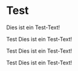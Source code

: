 # Test

Dies ist ein Test-Text!

Test
Dies ist ein Test-Text!

Test
Dies ist ein Test-Text!

Test
Dies ist ein Test-Text!

